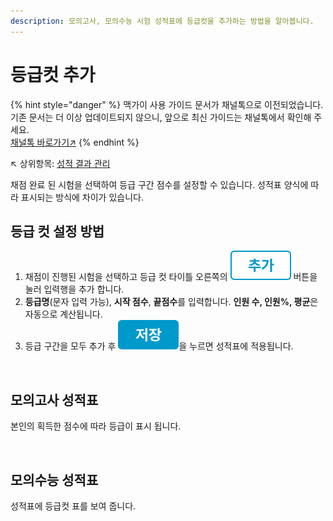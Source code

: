 ```yaml
---
description: 모의고사, 모의수능 시험 성적표에 등급컷을 추가하는 방법을 알아봅니다.
---
```


# 등급컷 추가

{% hint style="danger" %}
맥가이 사용 가이드 문서가 채널톡으로 이전되었습니다.\
기존 문서는 더 이상 업데이트되지 않으니, 앞으로 최신 가이드는 채널톡에서 확인해 주세요.\
[채널톡 바로가기↗](https://docs.channel.io/macgai-guide/ko/articles/add-grade-673e53f8)
{% endhint %}

↖ 상위항목: [성적 결과 관리](./)

채점 완료 된 시험을 선택하여 등급 구간 점수를 설정할 수 있습니다. 성적표 양식에 따라 표시되는 방식에 차이가 있습니다.

## 등급 컷 설정 방법

1. 채점이 진행된 시험을 선택하고 등급 컷 타이틀 오른쪽의 <img src="../../.gitbook/assets/btn_추가.png" alt="" data-size="line"> 버튼을 눌러 입력행을 추가 합니다.&#x20;
2. **등급명**(문자 입력 가능), **시작 점수**, **끝점수**를 입력합니다. **인원 수, 인원%, 평균**은 자동으로 계산됩니다.
3. 등급 구간을 모두 추가 후 <img src="../../.gitbook/assets/btn_save.png" alt="" data-size="line">을 누르면 성적표에 적용됩니다.&#x20;

<figure><img src="../../.gitbook/assets/등급컷 추가.png" alt=""><figcaption></figcaption></figure>

## 모의고사 성적표

본인의 획득한 점수에 따라 등급이 표시 됩니다.&#x20;

<figure><img src="../../.gitbook/assets/모의고사 등급컷.png" alt=""><figcaption></figcaption></figure>

## 모의수능 성적표

성적표에 등급컷 표를 보여 줍니다.

<figure><img src="../../.gitbook/assets/모의수능 등급컷.png" alt=""><figcaption></figcaption></figure>
